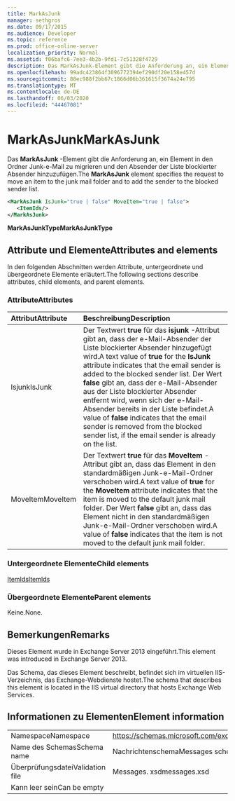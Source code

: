 ```yaml
---
title: MarkAsJunk
manager: sethgros
ms.date: 09/17/2015
ms.audience: Developer
ms.topic: reference
ms.prod: office-online-server
localization_priority: Normal
ms.assetid: f06bafc6-7ee3-4b2b-9fd1-7c51328f4729
description: Das MarkAsJunk-Element gibt die Anforderung an, ein Element in den Ordner Junk-e-Mail zu migrieren und den Absender der Liste blockierter Absender hinzuzufügen.
ms.openlocfilehash: 99adc423864f3096772394ef290df20e158e457d
ms.sourcegitcommit: 88ec988f2bb67c1866d06b361615f3674a24e795
ms.translationtype: MT
ms.contentlocale: de-DE
ms.lasthandoff: 06/03/2020
ms.locfileid: "44467081"
---
```

# <a name="markasjunk"></a><span data-ttu-id="bb31d-103">MarkAsJunk</span><span class="sxs-lookup"><span data-stu-id="bb31d-103">MarkAsJunk</span></span>

<span data-ttu-id="bb31d-104">Das **MarkAsJunk** -Element gibt die Anforderung an, ein Element in den Ordner Junk-e-Mail zu migrieren und den Absender der Liste blockierter Absender hinzuzufügen.</span><span class="sxs-lookup"><span data-stu-id="bb31d-104">The **MarkAsJunk** element specifies the request to move an item to the junk mail folder and to add the sender to the blocked sender list.</span></span> 
  
```XML
<MarkAsJunk IsJunk="true | false" MoveItem="true | false">
   <ItemIds/>
</MarkAsJunk>
```

 <span data-ttu-id="bb31d-105">**MarkAsJunkType**</span><span class="sxs-lookup"><span data-stu-id="bb31d-105">**MarkAsJunkType**</span></span>
## <a name="attributes-and-elements"></a><span data-ttu-id="bb31d-106">Attribute und Elemente</span><span class="sxs-lookup"><span data-stu-id="bb31d-106">Attributes and elements</span></span>

<span data-ttu-id="bb31d-107">In den folgenden Abschnitten werden Attribute, untergeordnete und übergeordnete Elemente erläutert.</span><span class="sxs-lookup"><span data-stu-id="bb31d-107">The following sections describe attributes, child elements, and parent elements.</span></span>
  
### <a name="attributes"></a><span data-ttu-id="bb31d-108">Attribute</span><span class="sxs-lookup"><span data-stu-id="bb31d-108">Attributes</span></span>

|<span data-ttu-id="bb31d-109">**Attribut**</span><span class="sxs-lookup"><span data-stu-id="bb31d-109">**Attribute**</span></span>|<span data-ttu-id="bb31d-110">**Beschreibung**</span><span class="sxs-lookup"><span data-stu-id="bb31d-110">**Description**</span></span>|
|:-----|:-----|
|<span data-ttu-id="bb31d-111">Isjunk</span><span class="sxs-lookup"><span data-stu-id="bb31d-111">IsJunk</span></span>  <br/> |<span data-ttu-id="bb31d-112">Der Textwert **true** für das **isjunk** -Attribut gibt an, dass der e-Mail-Absender der Liste blockierter Absender hinzugefügt wird.</span><span class="sxs-lookup"><span data-stu-id="bb31d-112">A text value of **true** for the **IsJunk** attribute indicates that the email sender is added to the blocked sender list.</span></span> <span data-ttu-id="bb31d-113">Der Wert **false** gibt an, dass der e-Mail-Absender aus der Liste blockierter Absender entfernt wird, wenn sich der e-Mail-Absender bereits in der Liste befindet.</span><span class="sxs-lookup"><span data-stu-id="bb31d-113">A value of **false** indicates that the email sender is removed from the blocked sender list, if the email sender is already on the list.</span></span>  <br/> |
|<span data-ttu-id="bb31d-114">MoveItem</span><span class="sxs-lookup"><span data-stu-id="bb31d-114">MoveItem</span></span>  <br/> |<span data-ttu-id="bb31d-115">Der Textwert **true** für das **MoveItem** -Attribut gibt an, dass das Element in den standardmäßigen Junk-e-Mail-Ordner verschoben wird.</span><span class="sxs-lookup"><span data-stu-id="bb31d-115">A text value of **true** for the **MoveItem** attribute indicates that the item is moved to the default junk mail folder.</span></span> <span data-ttu-id="bb31d-116">Der Wert **false** gibt an, dass das Element nicht in den standardmäßigen Junk-e-Mail-Ordner verschoben wird.</span><span class="sxs-lookup"><span data-stu-id="bb31d-116">A value of **false** indicates that the item is not moved to the default junk mail folder.</span></span>  <br/> |
   
### <a name="child-elements"></a><span data-ttu-id="bb31d-117">Untergeordnete Elemente</span><span class="sxs-lookup"><span data-stu-id="bb31d-117">Child elements</span></span>

[<span data-ttu-id="bb31d-118">ItemIds</span><span class="sxs-lookup"><span data-stu-id="bb31d-118">ItemIds</span></span>](itemids.md)
  
### <a name="parent-elements"></a><span data-ttu-id="bb31d-119">Übergeordnete Elemente</span><span class="sxs-lookup"><span data-stu-id="bb31d-119">Parent elements</span></span>

<span data-ttu-id="bb31d-120">Keine.</span><span class="sxs-lookup"><span data-stu-id="bb31d-120">None.</span></span>
  
## <a name="remarks"></a><span data-ttu-id="bb31d-121">Bemerkungen</span><span class="sxs-lookup"><span data-stu-id="bb31d-121">Remarks</span></span>

<span data-ttu-id="bb31d-122">Dieses Element wurde in Exchange Server 2013 eingeführt.</span><span class="sxs-lookup"><span data-stu-id="bb31d-122">This element was introduced in Exchange Server 2013.</span></span>
  
<span data-ttu-id="bb31d-123">Das Schema, das dieses Element beschreibt, befindet sich im virtuellen IIS-Verzeichnis, das Exchange-Webdienste hostet.</span><span class="sxs-lookup"><span data-stu-id="bb31d-123">The schema that describes this element is located in the IIS virtual directory that hosts Exchange Web Services.</span></span>
  
## <a name="element-information"></a><span data-ttu-id="bb31d-124">Informationen zu Elementen</span><span class="sxs-lookup"><span data-stu-id="bb31d-124">Element information</span></span>

|||
|:-----|:-----|
|<span data-ttu-id="bb31d-125">Namespace</span><span class="sxs-lookup"><span data-stu-id="bb31d-125">Namespace</span></span>  <br/> |https://schemas.microsoft.com/exchange/services/2006/messages  <br/> |
|<span data-ttu-id="bb31d-126">Name des Schemas</span><span class="sxs-lookup"><span data-stu-id="bb31d-126">Schema name</span></span>  <br/> |<span data-ttu-id="bb31d-127">Nachrichtenschema</span><span class="sxs-lookup"><span data-stu-id="bb31d-127">Messages schema</span></span>  <br/> |
|<span data-ttu-id="bb31d-128">Überprüfungsdatei</span><span class="sxs-lookup"><span data-stu-id="bb31d-128">Validation file</span></span>  <br/> |<span data-ttu-id="bb31d-129">Messages. xsd</span><span class="sxs-lookup"><span data-stu-id="bb31d-129">messages.xsd</span></span>  <br/> |
|<span data-ttu-id="bb31d-130">Kann leer sein</span><span class="sxs-lookup"><span data-stu-id="bb31d-130">Can be empty</span></span>  <br/> ||
   

